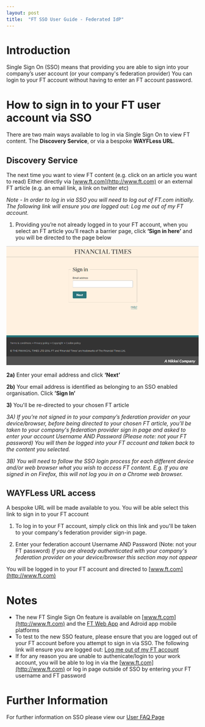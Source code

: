 ```yaml
---
layout: post
title:  "FT SSO User Guide - Federated IdP"
---
```


# Introduction
Single Sign On (SSO) means that providing you are able to sign into your company’s user account (or your company's federation provider) You can login to your FT account without having to enter an FT account password.  

# How to sign in to your FT user account via SSO

There are two main ways available to log in via Single Sign On to view FT content. The **Discovery Service**, or via a bespoke **WAYFLess URL**.

## Discovery Service
The next time you want to view FT content (e.g. click on an article you want to read) Either directly via [www.ft.com](http://www.ft.com) or an external FT article (e.g. an email link, a link on twitter etc)

*Note - In order to log in via SSO you will need to log out of FT.com initially. The following link will ensure you are logged out: Log me out of my FT account.*

  1) Providing you’re not already logged in to your FT account, when you select an FT article you’ll reach a barrier page, click **‘Sign in here’** and you will be directed to the page below

![FT Login Page 2017](https://github.com/Financial-Times/sso-support/blob/gh-pages/images/FTLogin2017.PNG)

  **2a)** Enter your email address and click **‘Next’**
  
  **2b)** Your email address is identified as belonging to an SSO enabled organisation. Click **’Sign In’**

  **3)** You'll be re-directed to your chosen FT article
  
  *3A) If you’re not signed in to your company’s federation provider on your device/browser, before being directed to your chosen FT article, you'll be taken to your company's federation provider sign in page and asked to enter your account Username AND Password (Please note: not your FT password) You will then be logged into your FT account and taken back to the content you selected.*
  
  *3B) You will need to follow the SSO login process for each different device and/or web browser what you wish to access FT content. E.g. If you are signed in on Firefox, this will not log you in on a Chrome web browser.*
 
 
## WAYFLess URL access
A bespoke URL will be made available to you. You will be able select this link to sign in to your  FT account

  1) To log in to your FT account, simply click on this link and you'll be taken to your company's federation provider sign-in page.

  2) Enter your federation account Username AND Password (Note: not your FT password)
  *If you are already authenticated with your company's federation provider on your device/browser this section may not appear*

You will be logged in to your FT account and directed to [www.ft.com](http://www.ft.com)

# Notes
* The new FT Single Sign On feature is available on [www.ft.com](http://www.ft.com) and the [FT Web App](https://app.ft.com) and Adroid app mobile platforms
* To test to the new SSO feature, please ensure that you are logged out of your FT account before you attempt to sign in via SSO. The following link will ensure you are logged out: [Log me out of my FT account](https://accounts.ft.com/logout)
* If for any reason you are unable to authenicate/login to your work account, you will be able to log in via the [www.ft.com](http://www.ft.com) or log in page outside of SSO by entering your FT username and FT password


# Further Information
For further information on SSO please view our [User FAQ Page](https://financial-times.github.io/sso-support/2016/07/19/faqs)
